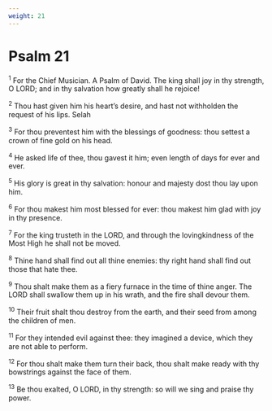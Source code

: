 ```yaml
---
weight: 21
---
```


# Psalm 21

<sup>1</sup> For the Chief Musician. A Psalm of David. The king shall joy in thy strength, O LORD; and in thy salvation how greatly shall he rejoice! 

<sup>2</sup> Thou hast given him his heart’s desire, and hast not withholden the request of his lips. Selah 

<sup>3</sup> For thou preventest him with the blessings of goodness: thou settest a crown of fine gold on his head. 

<sup>4</sup> He asked life of thee, thou gavest it him; even length of days for ever and ever. 

<sup>5</sup> His glory is great in thy salvation: honour and majesty dost thou lay upon him. 

<sup>6</sup> For thou makest him most blessed for ever: thou makest him glad with joy in thy presence. 

<sup>7</sup> For the king trusteth in the LORD, and through the lovingkindness of the Most High he shall not be moved. 

<sup>8</sup> Thine hand shall find out all thine enemies: thy right hand shall find out those that hate thee. 

<sup>9</sup> Thou shalt make them as a fiery furnace in the time of thine anger. The LORD shall swallow them up in his wrath, and the fire shall devour them. 

<sup>10</sup> Their fruit shalt thou destroy from the earth, and their seed from among the children of men. 

<sup>11</sup> For they intended evil against thee: they imagined a device, which they are not able to perform. 

<sup>12</sup> For thou shalt make them turn their back, thou shalt make ready with thy bowstrings against the face of them. 

<sup>13</sup> Be thou exalted, O LORD, in thy strength: so will we sing and praise thy power. 


